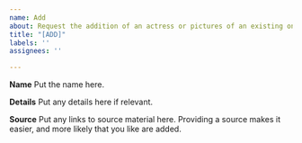 ```yaml
---
name: Add
about: Request the addition of an actress or pictures of an existing one.
title: "[ADD]"
labels: ''
assignees: ''

---
```


**Name**
Put the name here.

**Details**
Put any details here if relevant.

**Source**
Put any links to source material here. 
Providing a source makes it easier, and more likely that you like are added.

